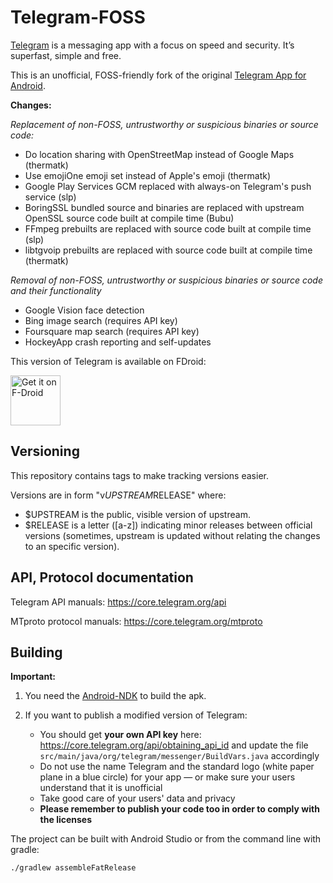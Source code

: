 # Telegram-FOSS

[Telegram](https://telegram.org) is a messaging app with a focus on speed and security. It’s superfast, simple and free.

This is an unofficial, FOSS-friendly fork of the original [Telegram App for Android](https://github.com/DrKLO/Telegram).

**Changes:**

*Replacement of non-FOSS, untrustworthy or suspicious binaries or source code:*
- Do location sharing with OpenStreetMap instead of Google Maps (thermatk)
- Use emojiOne emoji set instead of Apple's emoji (thermatk)
- Google Play Services GCM replaced with always-on Telegram's push service (slp)
- BoringSSL bundled source and binaries are replaced with upstream OpenSSL source code built at compile time (Bubu)
- FFmpeg prebuilts are replaced with source code built at compile time (slp)
- libtgvoip prebuilts are replaced with source code built at compile time (thermatk)

*Removal of non-FOSS, untrustworthy or suspicious binaries or source code and their functionality*
- Google Vision face detection
- Bing image search (requires API key)
- Foursquare map search (requires API key)
- HockeyApp crash reporting and self-updates

This version of Telegram is available on FDroid: 

[<img src="https://f-droid.org/badge/get-it-on.png"
      alt="Get it on F-Droid"
      height="80">](https://f-droid.org/app/org.telegram.messenger)

## Versioning

This repository contains tags to make tracking versions easier.

Versions are in form "v$UPSTREAM$RELEASE" where:

* $UPSTREAM is the public, visible version of upstream.
* $RELEASE is a letter ([a-z]) indicating minor releases between official versions (sometimes, upstream is updated without relating the changes to an specific version).

## API, Protocol documentation

Telegram API manuals: https://core.telegram.org/api

MTproto protocol manuals: https://core.telegram.org/mtproto

## Building

**Important:**
1. You need the [Android-NDK](https://developer.android.com/ndk/downloads/index.html) to build the apk.

2. If you want to publish a modified version of Telegram:
      - You should get **your own API key** here: https://core.telegram.org/api/obtaining_api_id and update the file `src/main/java/org/telegram/messenger/BuildVars.java` accordingly
      - Do not use the name Telegram and the standard logo (white paper plane in a blue circle) for your app — or make sure your users understand that it is unofficial
      - Take good care of your users' data and privacy
      - **Please remember to publish your code too in order to comply with the licenses**

The project can be built with Android Studio or from the command line with gradle:

`./gradlew assembleFatRelease`
